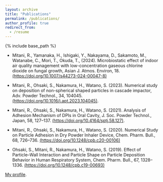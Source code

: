 ```yaml
---
layout: archive
title: "Publications"
permalink: /publications/
author_profile: true
redirect_from:
  - /resume
---
```


{% include base_path %}

* Mitani, R., Yamanaka, H., Ishigaki, Y., Nakayama, D., Sakamoto, M., Watanabe, C., Mori, T., Okuda, T., (2024). Microbiostatic effect of indoor air quality management with low-concentration gaseous chlorine dioxide on fungal growth, Asian J. Atmos. Environ, 18. [(https://doi.org/10.1007/s44273-024-00047-8)](https://doi.org/10.1007/s44273-024-00047-8)

  
* Mitani, R., Ohsaki, S., Nakamura, H., Watano, S. (2023). Numerical study on deposition of non-spherical shaped particles in cascade impactor, Adv. Powder Technol., 34, 104045. [(https://doi.org/10.1016/j.apt.2023.104045)](https://doi.org/10.1016/j.apt.2023.104045). 


* Mitani, R., Ohsaki, S., Nakamura, H., Watano, S. (2021). Analysis of Adhesion Mechanism of DPIs in Oral Cavity, J. Soc. Powder Technol., Japan, 58, 127–137. [(https://doi.org/10.4164/sptj.58.127)](https://doi.org/10.4164/sptj.58.127).  


* Mitani, R., Ohsaki, S., Nakamura, H., Watano, S. (2020). Numerical Study on Particle Adhesion in Dry Powder Inhaler Device, Chem. Pharm. Bull., 68, 726–736. [(https://doi.org/10.1248/cpb.c20-00106)](https://doi.org/10.1248/cpb.c20-00106)  


* Ohsaki, S., Mitani, R., Nakamura, H., Watano, S. (2019). Effect of Particle–Wall Interaction and Particle Shape on Particle Deposition Behavior in Human Respiratory System, Chem. Pharm. Bull., 67, 1328–1336. [(https://doi.org/10.1248/cpb.c19-00693)](https://doi.org/10.1248/cpb.c19-00693)  
  



[My profile](https://scholar.google.co.jp/citations?hl=en&view_op=list_works&gmla=AJsN-F7MOdB0a5l9VT4gs_hjp572QDANbkQb-rozw_B3oqe8vkIVijqHTje_WYbYZoGMlBca1SlajJHlnOJi_zGsYU_4IoF9DLUAIV-K3EuAnSxHE-L88jY&user=XoJApAsAAAAJ).
  
